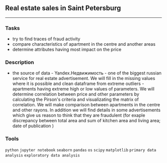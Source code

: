 ## Real estate sales in Saint Petersburg
	
<hr>

### Tasks
- try to find traces of fraud activity
- compare characteristics of apartment in the centre and another areas
- determine attributes having most impact on the price

### Description
- the source of data - Yandex.Недвижимость - one of the biggest russian service for real estate advertisement. We will fill in the missing values where it is possible and clean dataframe from extreme outliers - apartments having extreme high or low values of parameters. We will determine correlation between price and other parameters by calculating the Pirson's criteria and visualizating the matrix of correlation. We will make comparison between apartments in the centre and other rayons. In addition we will find details in some advertisements which give us reason to think that they are fraudulent (for exaple discrepancy between total area and sum of kitchen area and living area; date of publication )

### Tools
`python` `jupyter notebook` `seaborn` `pandas` `os` `scipy` `matplotlib` `primary data analysis` `exploratory data analysis`


